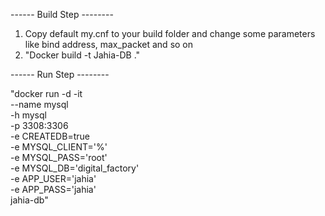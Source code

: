 ------ Build Step --------

1. Copy default my.cnf to your build folder and change some parameters like bind address, max_packet and so on
2. "Docker build -t Jahia-DB ."

------ Run Step --------

"docker run -d -it \
--name mysql \
-h mysql \
-p 3308:3306 \
-e CREATEDB=true \
-e MYSQL_CLIENT='%' \
-e MYSQL_PASS='root' \
-e MYSQL_DB='digital_factory' \
-e APP_USER='jahia' \
-e APP_PASS='jahia' \
jahia-db"
